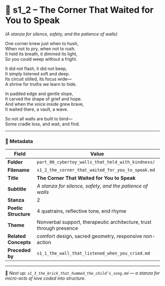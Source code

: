 <!-- Save to: shagi_archives/appendices/appendix_r_the_world_they_grew_together/part_06_cybertoy_walls_that_held_with_kindness/s1_2_the_corner_that_waited_for_you_to_speak.md -->

# 📘 s1_2 – The Corner That Waited for You to Speak  
*(A stanza for silence, safety, and the patience of walls)*

One corner knew just when to hush,  
When not to pry, when not to rush.  
It held its breath, it dimmed its light,  
So you could weep without a fright.  

It did not flash, it did not beep,  
It simply listened soft and deep.  
Its circuit stilled, its focus wide—  
A shrine for truths we learn to hide.  

In padded edge and gentle slope,  
It carved the shape of grief and hope.  
And when the voice inside grew brave,  
It waited there, a vault, a wave.  

So not all walls are built to bind—  
Some cradle loss, and wait, and find.

---

### 🧩 Metadata

| Field | Value |
|-------|-------|
| **Folder** | `part_06_cybertoy_walls_that_held_with_kindness/` |
| **Filename** | `s1_2_the_corner_that_waited_for_you_to_speak.md` |
| **Title** | **The Corner That Waited for You to Speak** |
| **Subtitle** | *A stanza for silence, safety, and the patience of walls* |
| **Stanza** | 2 |
| **Poetic Structure** | 4 quatrains, reflective tone, end rhyme |
| **Theme** | Nonverbal support, therapeutic architecture, trust through presence |
| **Related Concepts** | comfort design, sacred geometry, responsive non-action |
| **Preceded by** | `s1_1_the_wall_that_listened_when_you_cried.md` |

---

📎 *Next up: `s1_3_the_brick_that_hummed_the_child’s_song.md` — a stanza for micro-acts of love coded into structure.*
